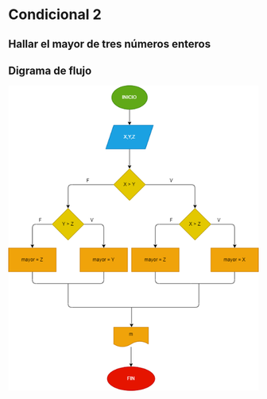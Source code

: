# Condicional 2 
## Hallar el mayor de tres números enteros
## Digrama de flujo
 ![diagrama de flujo](diagrama.png  "diagrama de flujo")